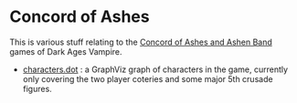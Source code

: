 # Concord of Ashes

This is various stuff relating to the [Concord of Ashes and Ashen
Band](https://the-concord-of-ashes.obsidianportal.com/) games of Dark Ages
Vampire.

- [characters.dot](characters.dot) : a GraphViz graph of characters in the game,
  currently only covering the two player coteries and some major 5th crusade
  figures.
